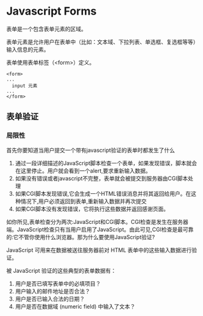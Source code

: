 # Javascript Forms
表单是一个包含表单元素的区域。

表单元素是允许用户在表单中（比如：文本域、下拉列表、单选框、复选框等等）输入信息的元素。

表单使用表单标签（&lt;form&gt;）定义。
```
<form>
...
  input 元素
...
</form>
```

## 表单验证

### 局限性

首先你要知道当用户提交一个带有javascript验证的表单时都发生了什么

1. 通过一段详细描述的JavaScript脚本检查一个表单，如果发现错误，脚本就会在这里停止。用户就会看到一个alert,要求重新输入数据。
2. 如果没有错误或者javascript不完整，表单就会被提交到服务器由CGI脚本处理
3. 如果CGI脚本发现错误,它会生成一个HTML错误消息并将其返回给用户。在这种情况下,用户必须返回到表单,重新输入数据并再次提交
4. 如果CGI脚本没有发现错误，它将执行这些数据并返回感谢页面。

如你所见,表单检查分为两次:JavaScript和CGI脚本。CGI检查是发生在服务器端。JavaScript检查只有当用户启用了JavaScript。由此可见,CGI检查是最可靠的:它不管你使用什么浏览器。那为什么要使用JavaScript验证?

JavaScript 可用来在数据被送往服务器前对 HTML 表单中的这些输入数据进行验证。

被 JavaScript 验证的这些典型的表单数据有：

1. 用户是否已填写表单中的必填项目？
2. 用户输入的邮件地址是否合法？
3. 用户是否已输入合法的日期？
4. 用户是否在数据域 (numeric field) 中输入了文本？




























